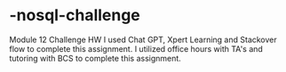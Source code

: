 # -nosql-challenge
Module 12 Challenge HW
I used Chat GPT, Xpert Learning and Stackover flow to complete this assignment.
I utilized office hours with TA's and tutoring with BCS to complete this assignment.

